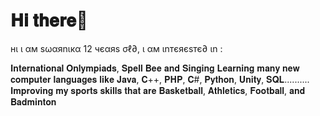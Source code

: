 # 𝐇𝐢 𝐭𝐡𝐞𝐫𝐞👋

нι ι αм ѕωαяnιкα 12 чєαяѕ σℓ∂, ι αм ιnтєяєѕтє∂ ιn :

𝐈𝐧𝐭𝐞𝐫𝐧𝐚𝐭𝐢𝐨𝐧𝐚𝐥 𝐎𝐧𝐥𝐲𝐦𝐩𝐢𝐚𝐝𝐬, 𝐒𝐩𝐞𝐥𝐥 𝐁𝐞𝐞 𝐚𝐧𝐝 𝐒𝐢𝐧𝐠𝐢𝐧𝐠
𝐋𝐞𝐚𝐫𝐧𝐢𝐧𝐠 𝐦𝐚𝐧𝐲 𝐧𝐞𝐰 𝐜𝐨𝐦𝐩𝐮𝐭𝐞𝐫 𝐥𝐚𝐧𝐠𝐮𝐚𝐠𝐞𝐬 𝐥𝐢𝐤𝐞 𝐉𝐚𝐯𝐚, 𝐂++, 𝐏𝐇𝐏, 𝐂#, 𝐏𝐲𝐭𝐡𝐨𝐧, 𝐔𝐧𝐢𝐭𝐲, 𝐒𝐐𝐋..........
𝐈𝐦𝐩𝐫𝐨𝐯𝐢𝐧𝐠 𝐦𝐲 𝐬𝐩𝐨𝐫𝐭𝐬 𝐬𝐤𝐢𝐥𝐥𝐬 𝐭𝐡𝐚𝐭 𝐚𝐫𝐞 𝐁𝐚𝐬𝐤𝐞𝐭𝐛𝐚𝐥𝐥, 𝐀𝐭𝐡𝐥𝐞𝐭𝐢𝐜𝐬, 𝐅𝐨𝐨𝐭𝐛𝐚𝐥𝐥, 𝐚𝐧𝐝 𝐁𝐚𝐝𝐦𝐢𝐧𝐭𝐨𝐧
